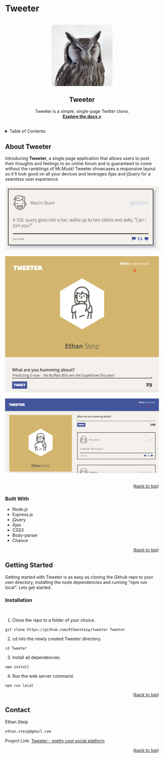 # Tweeter

<!-- PROJECT LOGO -->
<br />
<div align="center">
  <a href="https://github.com/Ethansteip/tweeter">
    <img src="public/images/owl.jpg" alt="Picture of an owl by Mark Broadhurst" width="200" style="border-radius:10px;">
  </a>

<h2 align="center">Tweeter</h2>

  <p align="center">
    Tweeter is a simple, single-page Twitter clone.
    <br />
    <a href="https://github.com/Ethansteip/tweeter"><strong>Explore the docs »</strong></a>
    <br />
    <br />
  </p>
</div>



<!-- TABLE OF CONTENTS -->
<details>
  <summary>Table of Contents</summary>
  <ol>
    <li>
      <a href="#about-the-project">About Tweeter</a>
      <ul>
        <li><a href="#built-with">Built With</a></li>
      </ul>
    </li>
    <li>
      <a href="#getting-started">Getting Started</a>
      <ul>
        <li><a href="#installation">Installation</a></li>
      </ul>
    </li>
  </ol>
</details>



<!-- ABOUT THE PROJECT -->
## About Tweeter

<p>Introducing <strong>Tweeter</strong>, a single page application that allows users to post their thoughts and feelings to an online forum and is guaranteed to come without the ramblings of Mr.Musk! Tweeter showcases a responsive layout so it'll look good on all your devices and leverages Ajax and jQuery for a seamless user experience.<p>

!["Exmaple of a Tweet"](https://github.com/Ethansteip/tweeter/blob/master/docs/tweet-example.png?raw=true)
<br>
<br>
!["Mobile and Tablet layout"](https://github.com/Ethansteip/tweeter/blob/master/docs/Tweet-input-with-text.png?raw=true)
<br>
<br>
!["Desktop Layout"](https://github.com/Ethansteip/tweeter/blob/master/docs/Desktop-layout.png?raw=true)
<br>
<br>

<p align="right">(<a href="#readme-top">back to top</a>)</p>



### Built With

* Node.js
* Express.js
* jQuery
* Ajax
* CSS3
* Body-parser
* Chance

<p align="right">(<a href="#readme-top">back to top</a>)</p>



<!-- GETTING STARTED -->
## Getting Started

Getting started with Tweeter is as easy as cloning the Github repo to your own directory, installing the node dependencies and running "npm run local". Lets get started.

### Installation
<br>


1. Clone the repo to a folder of your choice.
```
git clone https://github.com/Ethansteip/tweeter Tweeter
```
2. cd into the newly created Tweeter directory.
```
cd Tweeter
```
3. Install all dependencies.
```
npm install
```
4. Run the web server command.
```
npm run local
```
   

<p align="right">(<a href="#readme-top">back to top</a>)</p>



<!-- CONTACT -->
## Contact

Ethan Steip
<br>
```sh
ethan.steip@gmail.com
```

Project Link: [Tweeter - pretty cool social platform](https://github.com/Ethansteip/tweeter)

<p align="right">(<a href="#readme-top">back to top</a>)</p>

